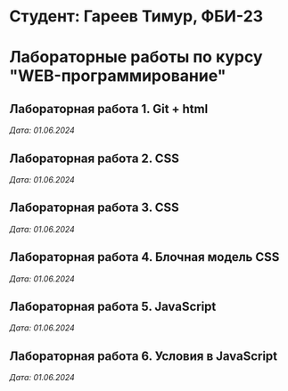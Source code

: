 # Студент: Гареев Тимур, ФБИ-23

# Лабораторные работы по курсу "WEB-программирование"

## Лабораторная работа 1. Git + html

*Дата: 01.06.2024*

## Лабораторная работа 2. CSS

*Дата: 01.06.2024*

## Лабораторная работа 3. CSS

*Дата: 01.06.2024*

## Лабораторная работа 4. Блочная модель CSS

*Дата: 01.06.2024*

## Лабораторная работа 5. JavaScript

*Дата: 01.06.2024*

## Лабораторная работа 6. Условия в JavaScript

*Дата: 01.06.2024*
